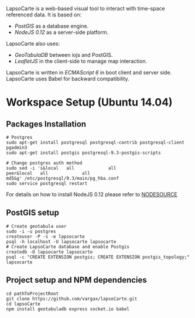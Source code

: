 LapsoCarte is a web-based visual tool to interact with time-space referenced data. It is based on:

- *PostGIS* as a database engine.
- *NodeJS 0.12* as a server-side platform.

LapsoCarte also uses:

- *GeoTabulaDB* between iojs and PostGIS.
- *LeafletJS* in the client-side to manage map interaction.

LapsoCarte is written in *ECMAScript 6* in boot client and server side. LapsoCarte uses Babel for backward compatibility.

# Workspace Setup (Ubuntu 14.04)
## Packages Installation
```
# Postgres
sudo apt-get install postgresql postgresql-contrib postgresql-client pgadmin3
sudo apt-get install postgis postgresql-9.3-postgis-scripts

# Change postgres auth method
sudo sed -i 's&local   all             all                                     peer&local   all             all                                     md5&g' /etc/postgresql/9.3/main/pg_hba.conf
sudo service postgresql restart
```
For details on how to install NodeJS 0.12 please refer to [NODESOURCE](https://nodesource.com/blog/nodejs-v012-iojs-and-the-nodesource-linux-repositories)

## PostGIS setup
```
# Create geotabula user
sudo -i -u postgres
createuser -P -s -e lapsocarte
psql -h localhost -U lapsocarte lapsocarte
# Create LapsoCarte database and enable Postgis
createdb -O lapsocarte lapsocarte
psql -c "CREATE EXTENSION postgis; CREATE EXTENSION postgis_topology;" lapsocarte
```
## Project setup and NPM dependencies
```
cd pathToProjectRoot
git clone https://github.com/vargax/lapsoCarte.git
cd lapsoCarte
npm install geotabuladb express socket.io babel
```